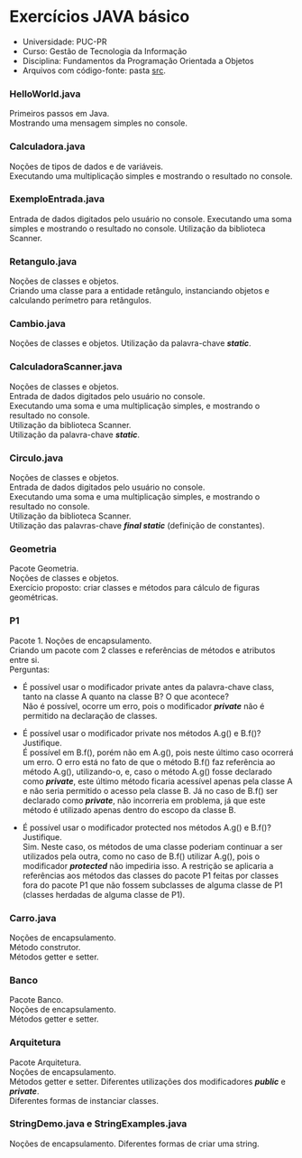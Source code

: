 # Exercícios JAVA básico
- Universidade: PUC-PR
- Curso: Gestão de Tecnologia da Informação
- Disciplina: Fundamentos da Programação Orientada a Objetos
- Arquivos com código-fonte: pasta [src](https://github.com/johnny0408/pucpr-fundamentos-poo/tree/main/src).

### HelloWorld.java
Primeiros passos em Java.    
Mostrando uma mensagem simples no console.

### Calculadora.java
Noções de tipos de dados e de variáveis.  
Executando uma multiplicação simples e mostrando o resultado no console.

### ExemploEntrada.java
Entrada de dados digitados pelo usuário no console.
Executando uma soma simples e mostrando o resultado no console.
Utilização da biblioteca Scanner.

### Retangulo.java
Noções de classes e objetos.  
Criando uma classe para a entidade retângulo, instanciando objetos e calculando perímetro para retângulos.

### Cambio.java
Noções de classes e objetos.
Utilização da palavra-chave ***static***.

### CalculadoraScanner.java
Noções de classes e objetos.  
Entrada de dados digitados pelo usuário no console.  
Executando uma soma e uma multiplicação simples, e mostrando o resultado no console.  
Utilização da biblioteca Scanner.  
Utilização da palavra-chave ***static***.

### Circulo.java
Noções de classes e objetos.  
Entrada de dados digitados pelo usuário no console.  
Executando uma soma e uma multiplicação simples, e mostrando o resultado no console.  
Utilização da biblioteca Scanner.  
Utilização das palavras-chave ***final static*** (definição de constantes).

### Geometria
Pacote Geometria.  
Noções de classes e objetos.  
Exercício proposto: criar classes e métodos para cálculo de figuras geométricas.

### P1
Pacote 1. Noções de encapsulamento.  
Criando um pacote com 2 classes e referências de métodos e atributos entre si.  
Perguntas:

- É possível usar o modificador private antes da palavra-chave class, tanto na classe A quanto na classe B? O que acontece?  
  Não é possível, ocorre um erro, pois o modificador ***private*** não é permitido na declaração de classes.


- É possível usar o modificador private nos métodos A.g() e B.f()? Justifique.  
  É possível em B.f(), porém não em A.g(), pois neste último caso ocorrerá um erro. 
  O erro está no fato de que o método B.f() faz referência ao método A.g(), utilizando-o, e, 
  caso o método A.g() fosse declarado como ***private***, este último método ficaria acessível apenas pela classe A 
  e não seria permitido o acesso pela classe B. Já no caso de B.f() ser declarado como ***private***, 
  não incorreria em problema, já que este método é utilizado apenas dentro do escopo da classe B.
  
- É possível usar o modificador protected nos métodos A.g() e B.f()? Justifique.  
  Sim. Neste caso, os métodos de uma classe poderiam continuar a ser utilizados pela outra, 
  como no caso de B.f() utilizar A.g(), pois o modificador ***protected*** não impediria isso. 
  A restrição se aplicaria a referências aos métodos das classes do pacote P1 
  feitas por classes fora do pacote P1 que não fossem subclasses de alguma classe de P1 
  (classes herdadas de alguma classe de P1).

### Carro.java
Noções de encapsulamento.  
Método construtor.  
Métodos getter e setter.

### Banco
Pacote Banco.  
Noções de encapsulamento.  
Métodos getter e setter.

### Arquitetura
Pacote Arquitetura.  
Noções de encapsulamento.  
Métodos getter e setter.
Diferentes utilizações dos modificadores ***public*** e ***private***.  
Diferentes formas de instanciar classes.

### StringDemo.java e StringExamples.java
Noções de encapsulamento.
Diferentes formas de criar uma string.

